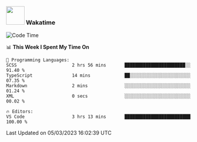 ### <img src="https://media.giphy.com/media/VgCDAzcKvsR6OM0uWg/giphy.gif" width="50"> Wakatime

  <!--START_SECTION:waka-->
![Code Time](http://img.shields.io/badge/Code%20Time-1%2C297%20hrs%2026%20mins-blue)

📊 **This Week I Spent My Time On** 

```text
💬 Programming Languages: 
SCSS                     2 hrs 56 mins       ███████████████████████░░   91.40 % 
TypeScript               14 mins             ██░░░░░░░░░░░░░░░░░░░░░░░   07.35 % 
Markdown                 2 mins              ░░░░░░░░░░░░░░░░░░░░░░░░░   01.24 % 
XML                      0 secs              ░░░░░░░░░░░░░░░░░░░░░░░░░   00.02 % 

🔥 Editors: 
VS Code                  3 hrs 13 mins       █████████████████████████   100.00 % 
```


 Last Updated on 05/03/2023 16:02:39 UTC
<!--END_SECTION:waka-->
